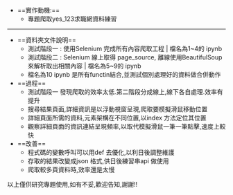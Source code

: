 - ==實作動機:==
	- 專題爬取yes_123求職網資料練習
---
- ==資料夾文件說明==
	- 測試階段一 : 使用Selenium 完成所有內容爬取工程 | 檔名為1~4的 ipynb
	- 測試階段二 : Selenium 線上取得 page_source, 離線使用BeautifulSoup來解析取出相關內容 | 檔名為5~9的 ipynb
	- 檔名為10 ipynb 是所有functin結合,並測試個別處理好的資料做合併動作
- ==過程==
	- 測試階段一 發現爬取的效率太低.第二階段分成線上,線下各自處理.效率有提升
	- 搜尋結果頁面,詳細資訊是以浮動視窗呈現,爬取要模擬滑鼠移動位置
	- 詳細頁面所需的資料,元素架構在不同位置,以index 方法定位其位置
	- 觀察詳細頁面的資訊連結呈現頻率,以取代模擬滑鼠一筆一筆點擊,速度上較快
- ==改善==
	- 程式碼的變數呼叫可以用def 去優化,以利日後調整維護
	- 存取的結果改變成json 格式,供日後練習串api 做使用 
	- 爬取較多頁資料時,效率還是太慢

以上僅供研究專題使用,如有不妥,歡迎告知,謝謝!!